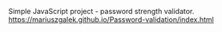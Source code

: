 Simple JavaScript project - password strength validator.
https://mariuszgalek.github.io/Password-validation/index.html
